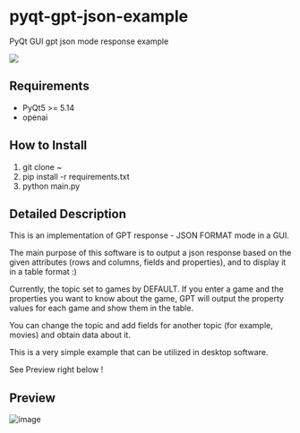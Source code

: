 # pyqt-gpt-json-example
PyQt GUI gpt json mode response example

[![](https://img.shields.io/badge/한국어-readme-green)](https://github.com/yjg30737/pyqt-gpt-json-example/blob/main/README.kr.md)

## Requirements
* PyQt5 >= 5.14
* openai

## How to Install
1. git clone ~
2. pip install -r requirements.txt
3. python main.py

## Detailed Description
This is an implementation of GPT response - JSON FORMAT mode in a GUI.

The main purpose of this software is to output a json response based on the given attributes (rows and columns, fields and properties), and to display it in a table format :)

Currently, the topic set to games by DEFAULT. If you enter a game and the properties you want to know about the game, GPT will output the property values for each game and show them in the table.

You can change the topic and add fields for another topic (for example, movies) and obtain data about it.

This is a very simple example that can be utilized in desktop software.

See Preview right below !

## Preview
![image](https://github.com/yjg30737/pyqt-gpt-json-example/assets/55078043/38d39f42-2e2b-4808-a424-30aa45ba43be)
